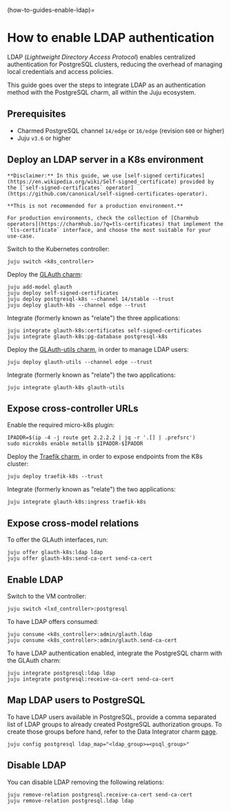 (how-to-guides-enable-ldap)=


# How to enable LDAP authentication

LDAP (*Lightweight Directory Access Protocol*) enables centralized authentication for PostgreSQL clusters, reducing the overhead of managing local credentials and access policies.

This guide goes over the steps to integrate LDAP as an authentication method with the PostgreSQL charm, all within the Juju ecosystem.

## Prerequisites
* Charmed PostgreSQL channel `14/edge` or `16/edge` (revision `600` or higher)
* Juju `v3.6` or higher

## Deploy an LDAP server in a K8s environment

```{caution}
**Disclaimer:** In this guide, we use [self-signed certificates](https://en.wikipedia.org/wiki/Self-signed_certificate) provided by the [`self-signed-certificates` operator](https://github.com/canonical/self-signed-certificates-operator). 

**This is not recommended for a production environment.**

For production environments, check the collection of [Charmhub operators](https://charmhub.io/?q=tls-certificates) that implement the `tls-certificate` interface, and choose the most suitable for your use-case.
```

Switch to the Kubernetes controller:

```shell
juju switch <k8s_controller>
```

Deploy the [GLAuth charm](https://charmhub.io/glauth-k8s):
```shell
juju add-model glauth
juju deploy self-signed-certificates
juju deploy postgresql-k8s --channel 14/stable --trust
juju deploy glauth-k8s --channel edge --trust
```

Integrate (formerly known as "relate") the three applications:
```shell
juju integrate glauth-k8s:certificates self-signed-certificates
juju integrate glauth-k8s:pg-database postgresql-k8s
```

Deploy the [GLAuth-utils charm](https://charmhub.io/glauth-utils), in order to manage LDAP users:

```shell
juju deploy glauth-utils --channel edge --trust
```

Integrate (formerly known as "relate") the two applications:

```shell
juju integrate glauth-k8s glauth-utils
```

## Expose cross-controller URLs

Enable the required micro-k8s plugin:

```shell
IPADDR=$(ip -4 -j route get 2.2.2.2 | jq -r '.[] | .prefsrc')
sudo microk8s enable metallb $IPADDR-$IPADDR
```

Deploy the [Traefik charm](https://charmhub.io/traefik-k8s), in order to expose endpoints from the K8s cluster:

```shell
juju deploy traefik-k8s --trust
```

Integrate (formerly known as "relate") the two applications:

```shell
juju integrate glauth-k8s:ingress traefik-k8s
```

## Expose cross-model relations

To offer the GLAuth interfaces, run:

```shell
juju offer glauth-k8s:ldap ldap
juju offer glauth-k8s:send-ca-cert send-ca-cert
```

## Enable LDAP

Switch to the VM controller:

```shell
juju switch <lxd_controller>:postgresql
```

To have LDAP offers consumed:

```shell
juju consume <k8s_controller>:admin/glauth.ldap
juju consume <k8s_controller>:admin/glauth.send-ca-cert
```

To have LDAP authentication enabled, integrate the PostgreSQL charm with the GLAuth charm:

```shell
juju integrate postgresql:ldap ldap
juju integrate postgresql:receive-ca-cert send-ca-cert
```

## Map LDAP users to PostgreSQL

To have LDAP users available in PostgreSQL, provide a comma separated list of LDAP groups to already created PostgreSQL authorization groups. To create those groups before hand, refer to the Data Integrator charm [page](https://charmhub.io/data-integrator).

```shell
juju config postgresql ldap_map="<ldap_group>=<psql_group>"
```

## Disable LDAP

You can disable LDAP removing the following relations:

```shell
juju remove-relation postgresql.receive-ca-cert send-ca-cert
juju remove-relation postgresql.ldap ldap
```

